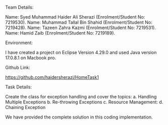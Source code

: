 Team Details:

Name: Syed Muhammad Haider Ali Sherazi (Enrolment/Student No: 7219530).
Name: Muhammad Tallal Bin Shahid (Enrolment/Student No: 7219428).
Name: Tazeen Zahra Kazmi (Enrolment/Student No: 7219531).
Name: Hamid Zaib (Enrolment/Student No: 7219189).

Environment:

I have created a project on Eclipse Version 4.29.0 and used Java version 17.0.8.1 on Macbook pro.

Github Link:

https://github.com/haidersherazi/HomeTask1

Task Details:

Create the class for exception handling and cover the topics:
a. Handling Multiple Exceptions 
b. Re-throwing Exceptions
c. Resource Management:
d. Chaining Exception

We have provided the complete solution in this coding implementation.
